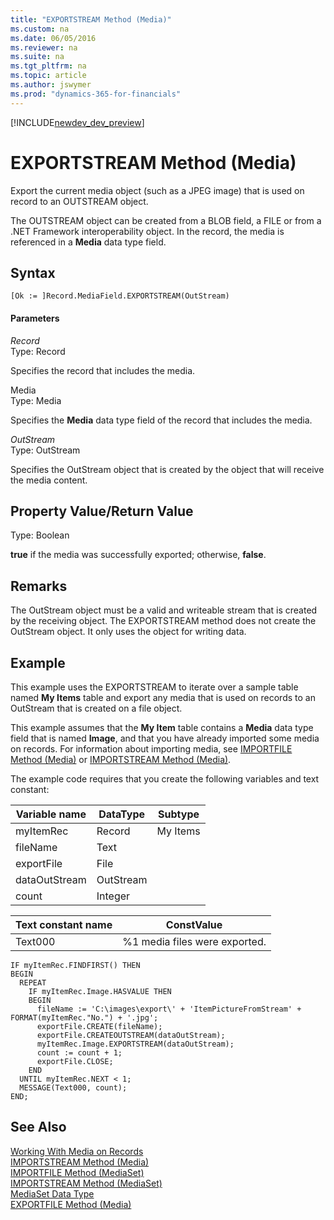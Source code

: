 ```yaml
---
title: "EXPORTSTREAM Method (Media)"
ms.custom: na
ms.date: 06/05/2016
ms.reviewer: na
ms.suite: na
ms.tgt_pltfrm: na
ms.topic: article
ms.author: jswymer
ms.prod: "dynamics-365-for-financials"
---
```


[!INCLUDE[newdev_dev_preview](../includes/newdev_dev_preview.md)]

# EXPORTSTREAM Method (Media)
Export the current media object \(such as a JPEG image\) that is used on record to an OUTSTREAM object.  

The OUTSTREAM object can be created from a BLOB field, a FILE or from a .NET Framework interoperability object. In the record, the media is referenced in a **Media** data type field.  

## Syntax  

```  
[Ok := ]Record.MediaField.EXPORTSTREAM(OutStream)  
```  

#### Parameters  
 *Record*  
 Type: Record  

 Specifies the record that includes the media.  

 Media  
 Type: Media  

 Specifies the **Media** data type field of the record that includes the media.  

 *OutStream*  
 Type: OutStream  

 Specifies the OutStream object that is created by the object that will receive the media content.  

## Property Value/Return Value  
 Type: Boolean  

 **true** if the media was successfully exported; otherwise, **false**.  

## Remarks  
 The OutStream object must be a valid and writeable stream that is created by the receiving object. The EXPORTSTREAM method does not create the OutStream object. It only uses the object for writing data.  

## Example  
 This example uses the EXPORTSTREAM to iterate over a sample table named **My Items** table and export any media that is used on records to an OutStream that is created on a file object.  

 This example assumes that the **My Item** table contains a **Media** data type field that is named **Image**, and that you have already imported some media on records. For information about importing media, see [IMPORTFILE Method \(Media\)](devenv-IMPORTFILE-Method-Media.md) or [IMPORTSTREAM Method \(Media\)](devenv-IMPORTSTREAM-Method-Media.md).  

 The example code requires that you create the following variables and text constant:  

|  Variable name  |  DataType  |  Subtype  |  
|-----------------|------------|-----------|  
|myItemRec|Record|My Items|  
|fileName|Text||  
|exportFile|File||  
|dataOutStream|OutStream||  
|count|Integer| |


|  Text constant name  |  ConstValue  |
|----------------------|--------------|
|Text000|%1 media files were exported.|

```  
IF myItemRec.FINDFIRST() THEN  
BEGIN  
  REPEAT  
    IF myItemRec.Image.HASVALUE THEN
    BEGIN
      fileName := 'C:\images\export\' + 'ItemPictureFromStream' + FORMAT(myItemRec."No.") + '.jpg';  
      exportFile.CREATE(fileName);  
      exportFile.CREATEOUTSTREAM(dataOutStream);
      myItemRec.Image.EXPORTSTREAM(dataOutStream);
      count := count + 1;  
      exportFile.CLOSE;
    END  
  UNTIL myItemRec.NEXT < 1;
  MESSAGE(Text000, count);
END;  

```  

## See Also  
 [Working With Media on Records](../devenv-working-with-media-on-records.md)  
 [IMPORTSTREAM Method \(Media\)](devenv-IMPORTSTREAM-Method-Media.md)   
 [IMPORTFILE Method \(MediaSet\)](devenv-IMPORTFILE-Method-MediaSet.md)   
 [IMPORTSTREAM Method \(MediaSet\)](devenv-IMPORTSTREAM-Method-MediaSet.md)   
 [MediaSet Data Type](../datatypes/devenv-MediaSet-Data-Type.md)   
 [EXPORTFILE Method \(Media\)](devenv-EXPORTFILE-Method-Media.md)
